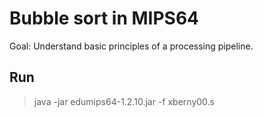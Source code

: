 # Bubble sort in MIPS64
Goal: Understand basic principles of a processing pipeline.

## Run
>java -jar edumips64-1.2.10.jar -f xberny00.s
